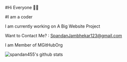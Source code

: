 #Hi Everyone 👋🏻

#I am a coder

I am currently working on  A Big Website Project

Want to Contact Me? : SpandanJambhekar123@gmail.com

I am Member of MGitHubOrg

![spandan455's github stats](https://github-readme-stats.vercel.app/api?username=spandan455)
